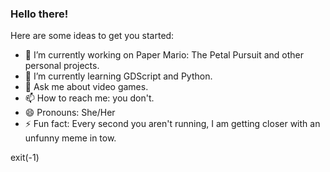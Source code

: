 ### Hello there!

Here are some ideas to get you started:

- 🔭 I’m currently working on Paper Mario: The Petal Pursuit and other personal projects.
- 🌱 I’m currently learning GDScript and Python.
- 💬 Ask me about video games.
- 📫 How to reach me: you don't.
- 😄 Pronouns: She/Her
- ⚡ Fun fact: Every second you aren't running, I am getting closer with an unfunny meme in tow.

exit(-1)
